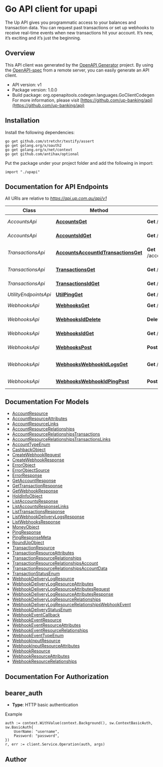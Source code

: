 # Go API client for upapi

The Up API gives you programmatic access to your balances and
transaction data. You can request past transactions or set up
webhooks to receive real-time events when new transactions hit your
account. It’s new, it’s exciting and it’s just the beginning.


## Overview
This API client was generated by the [OpenAPI Generator](https://openapi-generator.tech) project.  By using the [OpenAPI-spec](https://www.openapis.org/) from a remote server, you can easily generate an API client.

- API version: v1
- Package version: 1.0.0
- Build package: org.openapitools.codegen.languages.GoClientCodegen
For more information, please visit [https://github.com/up-banking/api](https://github.com/up-banking/api)

## Installation

Install the following dependencies:

```shell
go get github.com/stretchr/testify/assert
go get golang.org/x/oauth2
go get golang.org/x/net/context
go get github.com/antihax/optional
```

Put the package under your project folder and add the following in import:

```golang
import "./upapi"
```

## Documentation for API Endpoints

All URIs are relative to *https://api.up.com.au/api/v1*

Class | Method | HTTP request | Description
------------ | ------------- | ------------- | -------------
*AccountsApi* | [**AccountsGet**](docs/AccountsApi.md#accountsget) | **Get** /accounts | List accounts
*AccountsApi* | [**AccountsIdGet**](docs/AccountsApi.md#accountsidget) | **Get** /accounts/{id} | Retrieve account
*TransactionsApi* | [**AccountsAccountIdTransactionsGet**](docs/TransactionsApi.md#accountsaccountidtransactionsget) | **Get** /accounts/{accountId}/transactions | List transactions by account
*TransactionsApi* | [**TransactionsGet**](docs/TransactionsApi.md#transactionsget) | **Get** /transactions | List transactions
*TransactionsApi* | [**TransactionsIdGet**](docs/TransactionsApi.md#transactionsidget) | **Get** /transactions/{id} | Retrieve transaction
*UtilityEndpointsApi* | [**UtilPingGet**](docs/UtilityEndpointsApi.md#utilpingget) | **Get** /util/ping | Ping
*WebhooksApi* | [**WebhooksGet**](docs/WebhooksApi.md#webhooksget) | **Get** /webhooks | List webhooks
*WebhooksApi* | [**WebhooksIdDelete**](docs/WebhooksApi.md#webhooksiddelete) | **Delete** /webhooks/{id} | Delete webhook
*WebhooksApi* | [**WebhooksIdGet**](docs/WebhooksApi.md#webhooksidget) | **Get** /webhooks/{id} | Retrieve webhook
*WebhooksApi* | [**WebhooksPost**](docs/WebhooksApi.md#webhookspost) | **Post** /webhooks | Create webhook
*WebhooksApi* | [**WebhooksWebhookIdLogsGet**](docs/WebhooksApi.md#webhookswebhookidlogsget) | **Get** /webhooks/{webhookId}/logs | List webhook logs
*WebhooksApi* | [**WebhooksWebhookIdPingPost**](docs/WebhooksApi.md#webhookswebhookidpingpost) | **Post** /webhooks/{webhookId}/ping | Ping webhook


## Documentation For Models

 - [AccountResource](docs/AccountResource.md)
 - [AccountResourceAttributes](docs/AccountResourceAttributes.md)
 - [AccountResourceLinks](docs/AccountResourceLinks.md)
 - [AccountResourceRelationships](docs/AccountResourceRelationships.md)
 - [AccountResourceRelationshipsTransactions](docs/AccountResourceRelationshipsTransactions.md)
 - [AccountResourceRelationshipsTransactionsLinks](docs/AccountResourceRelationshipsTransactionsLinks.md)
 - [AccountTypeEnum](docs/AccountTypeEnum.md)
 - [CashbackObject](docs/CashbackObject.md)
 - [CreateWebhookRequest](docs/CreateWebhookRequest.md)
 - [CreateWebhookResponse](docs/CreateWebhookResponse.md)
 - [ErrorObject](docs/ErrorObject.md)
 - [ErrorObjectSource](docs/ErrorObjectSource.md)
 - [ErrorResponse](docs/ErrorResponse.md)
 - [GetAccountResponse](docs/GetAccountResponse.md)
 - [GetTransactionResponse](docs/GetTransactionResponse.md)
 - [GetWebhookResponse](docs/GetWebhookResponse.md)
 - [HoldInfoObject](docs/HoldInfoObject.md)
 - [ListAccountsResponse](docs/ListAccountsResponse.md)
 - [ListAccountsResponseLinks](docs/ListAccountsResponseLinks.md)
 - [ListTransactionsResponse](docs/ListTransactionsResponse.md)
 - [ListWebhookDeliveryLogsResponse](docs/ListWebhookDeliveryLogsResponse.md)
 - [ListWebhooksResponse](docs/ListWebhooksResponse.md)
 - [MoneyObject](docs/MoneyObject.md)
 - [PingResponse](docs/PingResponse.md)
 - [PingResponseMeta](docs/PingResponseMeta.md)
 - [RoundUpObject](docs/RoundUpObject.md)
 - [TransactionResource](docs/TransactionResource.md)
 - [TransactionResourceAttributes](docs/TransactionResourceAttributes.md)
 - [TransactionResourceRelationships](docs/TransactionResourceRelationships.md)
 - [TransactionResourceRelationshipsAccount](docs/TransactionResourceRelationshipsAccount.md)
 - [TransactionResourceRelationshipsAccountData](docs/TransactionResourceRelationshipsAccountData.md)
 - [TransactionStatusEnum](docs/TransactionStatusEnum.md)
 - [WebhookDeliveryLogResource](docs/WebhookDeliveryLogResource.md)
 - [WebhookDeliveryLogResourceAttributes](docs/WebhookDeliveryLogResourceAttributes.md)
 - [WebhookDeliveryLogResourceAttributesRequest](docs/WebhookDeliveryLogResourceAttributesRequest.md)
 - [WebhookDeliveryLogResourceAttributesResponse](docs/WebhookDeliveryLogResourceAttributesResponse.md)
 - [WebhookDeliveryLogResourceRelationships](docs/WebhookDeliveryLogResourceRelationships.md)
 - [WebhookDeliveryLogResourceRelationshipsWebhookEvent](docs/WebhookDeliveryLogResourceRelationshipsWebhookEvent.md)
 - [WebhookDeliveryStatusEnum](docs/WebhookDeliveryStatusEnum.md)
 - [WebhookEventCallback](docs/WebhookEventCallback.md)
 - [WebhookEventResource](docs/WebhookEventResource.md)
 - [WebhookEventResourceAttributes](docs/WebhookEventResourceAttributes.md)
 - [WebhookEventResourceRelationships](docs/WebhookEventResourceRelationships.md)
 - [WebhookEventTypeEnum](docs/WebhookEventTypeEnum.md)
 - [WebhookInputResource](docs/WebhookInputResource.md)
 - [WebhookInputResourceAttributes](docs/WebhookInputResourceAttributes.md)
 - [WebhookResource](docs/WebhookResource.md)
 - [WebhookResourceAttributes](docs/WebhookResourceAttributes.md)
 - [WebhookResourceRelationships](docs/WebhookResourceRelationships.md)


## Documentation For Authorization



## bearer_auth

- **Type**: HTTP basic authentication

Example

```golang
auth := context.WithValue(context.Background(), sw.ContextBasicAuth, sw.BasicAuth{
    UserName: "username",
    Password: "password",
})
r, err := client.Service.Operation(auth, args)
```



## Author



